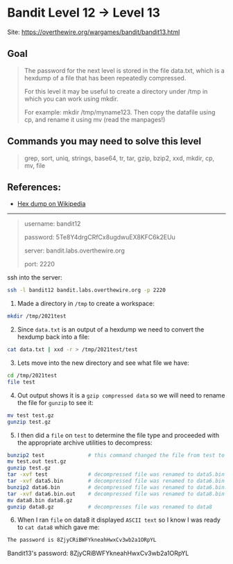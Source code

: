 # Bandit Level 12 → Level 13

Site: https://overthewire.org/wargames/bandit/bandit13.html
## Goal
> The password for the next level is stored in the file data.txt, which is a hexdump of a file that has been repeatedly compressed. 
> 
> For this level it may be useful to create a directory under /tmp in which you can work using mkdir. 
> 
> For example: mkdir /tmp/myname123. Then copy the datafile using cp, and rename it using mv (read the manpages!)

## Commands you may need to solve this level
> grep, sort, uniq, strings, base64, tr, tar, gzip, bzip2, xxd, mkdir, cp, mv, file

## References:
* [Hex dump on Wikipedia](https://en.wikipedia.org/wiki/Hex_dump)

-----------------

> username: bandit12
>
> password: 5Te8Y4drgCRfCx8ugdwuEX8KFC6k2EUu
>
> server: bandit.labs.overthewire.org
>
> port: 2220

ssh into the server:
```bash
ssh -l bandit12 bandit.labs.overthewire.org -p 2220
```

1. Made a directory in `/tmp` to create a workspace:
```bash
mkdir /tmp/2021test
```
2.  Since `data.txt` is an output of a hexdump we need to convert the hexdump back into a file:
```bash
cat data.txt | xxd -r > /tmp/2021test/test
```
3. Lets move into the new directory and see what file we have:
```bash
cd /tmp/2021test
file test
```
4. Out output shows it is a `gzip compressed data` so we will need to rename the file for `gunzip` to see it:
```bash
mv test test.gz
gunzip test.gz
```
5. I then did a `file` on `test` to determine the file type and proceeded with the appropriate archive utilities to decompress:
```bash
bunzip2 test              # this command changed the file from test to test.out
mv test.out test.gz
gunzip test.gz
tar -xvf test             # decompressed file was renamed to data5.bin
tar -xvf data5.bin        # decompressed file was renamed to data6.bin
bunzip2 data6.bin         # decompressed file was renamed to data6.bin.out
tar -xvf data6.bin.out    # decompressed file was renamed to data8.bin
mv data8.bin data8.gz
gunzip data8.gz           # decompresses file was renamed to data8
```
6. When I ran `file` on data8 it displayed `ASCII text` so I know I was ready to `cat data8` which gave me:
```bash
The password is 8ZjyCRiBWFYkneahHwxCv3wb2a1ORpYL
```


Bandit13's password: 8ZjyCRiBWFYkneahHwxCv3wb2a1ORpYL
